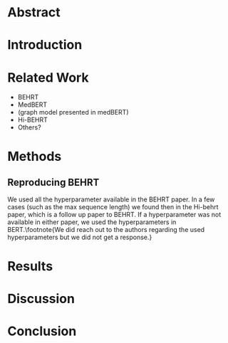<!-- 
This is just a section where we can add in ideas for the paper. 
This distributes the writing process somewhat as we can just add in notes here and then.
 -->


# Abstract

# Introduction

# Related Work
- BEHRT
- MedBERT
- (graph model presented in medBERT)
- Hi-BEHRT
- Others?

# Methods

## Reproducing BEHRT

We used all the hyperparameter available in the BEHRT paper. In a few cases (such as the max sequence length) we found then in the Hi-behrt paper, which is a follow up paper to BEHRT.
If a hyperparameter was not available in either paper, we used the hyperparameters in BERT.\footnote{We did reach out to the authors regarding the used hyperparameters but we did not get a response.}

# Results

# Discussion

# Conclusion
